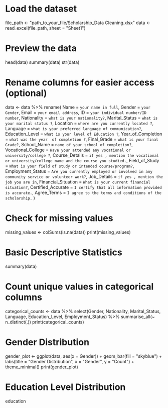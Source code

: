 # Load the dataset
file_path <- "path_to_your_file/Scholarship_Data Cleaning.xlsx"
data <- read_excel(file_path, sheet = "Sheet1")
# Preview the data
head(data)
summary(data)
str(data)
# Rename columns for easier access (optional)
data <- data %>%
  rename(
    Name = `your name in full`,
    Gender = `your Gender`,
    Email = `your email address`,
    ID = `your individual number/ID number`,
    Nationality = `what is your nationality?`,
    Marital_Status = `what is your marital status ?`,
    Location = `where are you currently located ?`,
    Language = `what is your preferred language of communication?`,
    Education_Level = `what is your level of Education ?`,
    Year_of_Completion = `what was the year  of completion ?`,
    Final_Grade = `what is your final Grade?`,
    School_Name = `name of your school of completion?`,
    Vocational_College = `Have your attended any vocational or university/college ?`,
    Course_Details = `if yes , mention the vocational or university/college name and the course you studied.`,
    Field_of_Study = `What is your field of study or intended course/program?`,
    Employment_Status = `Are you currently employed or involved in any community service or volunteer work?`,
    Job_Details = `if yes , mention the job you are in`,
    Financial_Situation = `What is your current financial situation?`,
    Certified_Accurate = `I certify that all information provided is accurate.`,
    Agree_Terms = `I agree to the terms and conditions of the scholarship.`  )
# Check for missing values
missing_values <- colSums(is.na(data))
print(missing_values)
# Basic Descriptive Statistics
summary(data)
# Count unique values in categorical columns
categorical_counts <- data %>%
  select(Gender, Nationality, Marital_Status, Language, Education_Level, Employment_Status) %>%
  summarise_all(~ n_distinct(.))
print(categorical_counts)
# Gender Distribution
gender_plot <- ggplot(data, aes(x = Gender)) +
  geom_bar(fill = "skyblue") +
  labs(title = "Gender Distribution", x = "Gender", y = "Count") +
  theme_minimal()
print(gender_plot)
# Education Level Distribution
education
